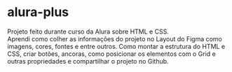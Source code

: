 # alura-plus
Projeto feito durante curso da Alura sobre HTML e CSS.<br>
 Aprendi como colher as informações do projeto no Layout do Figma como imagens, cores, fontes e entre outros. Como montar a estrutura do HTML e CSS, criar botões, ancoras, como posicionar os elementos com o Grid e outras propriedades e compartilhar o projeto no Github.

